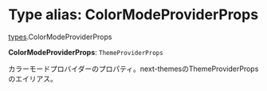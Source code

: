 # Type alias: ColorModeProviderProps

[types](../modules/types.md).ColorModeProviderProps

 **ColorModeProviderProps**: `ThemeProviderProps`

カラーモードプロバイダーのプロパティ。next-themesのThemeProviderPropsのエイリアス。
